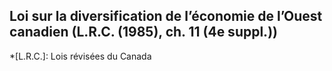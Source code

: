 ## Loi sur la diversification de l’économie de l’Ouest canadien (L.R.C. (1985), ch. 11 (4e suppl.))
  *[L.R.C.]: Lois révisées du Canada
